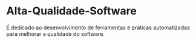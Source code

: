 # Alta-Qualidade-Software
É dedicado ao desenvolvimento de ferramentas e práticas automatizadas para melhorar a qualidade do software.
